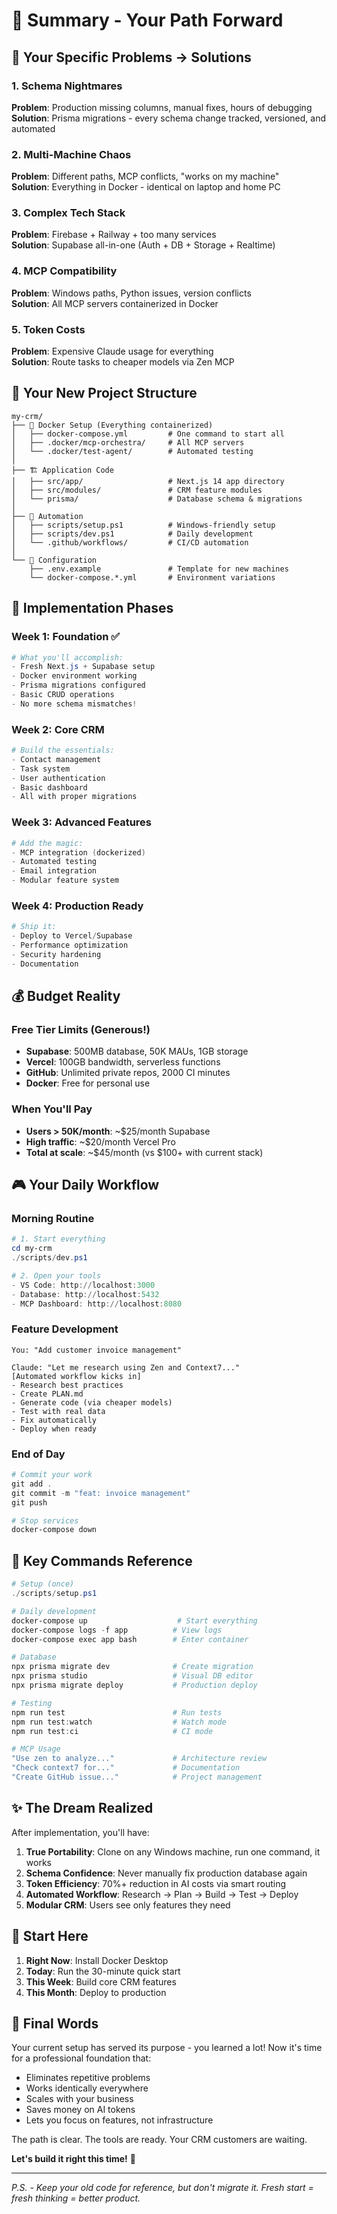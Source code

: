# 📌 Summary - Your Path Forward

## 🎯 Your Specific Problems → Solutions

### 1. **Schema Nightmares** 
**Problem**: Production missing columns, manual fixes, hours of debugging  
**Solution**: Prisma migrations - every schema change tracked, versioned, and automated

### 2. **Multi-Machine Chaos**
**Problem**: Different paths, MCP conflicts, "works on my machine"  
**Solution**: Everything in Docker - identical on laptop and home PC

### 3. **Complex Tech Stack**
**Problem**: Firebase + Railway + too many services  
**Solution**: Supabase all-in-one (Auth + DB + Storage + Realtime)

### 4. **MCP Compatibility**
**Problem**: Windows paths, Python issues, version conflicts  
**Solution**: All MCP servers containerized in Docker

### 5. **Token Costs**
**Problem**: Expensive Claude usage for everything  
**Solution**: Route tasks to cheaper models via Zen MCP

## 📁 Your New Project Structure

```
my-crm/
├── 🐳 Docker Setup (Everything containerized)
│   ├── docker-compose.yml         # One command to start all
│   ├── .docker/mcp-orchestra/     # All MCP servers
│   └── .docker/test-agent/        # Automated testing
│
├── 🏗️ Application Code
│   ├── src/app/                   # Next.js 14 app directory
│   ├── src/modules/               # CRM feature modules
│   └── prisma/                    # Database schema & migrations
│
├── 🤖 Automation
│   ├── scripts/setup.ps1          # Windows-friendly setup
│   ├── scripts/dev.ps1            # Daily development
│   └── .github/workflows/         # CI/CD automation
│
└── 📝 Configuration
    ├── .env.example               # Template for new machines
    └── docker-compose.*.yml       # Environment variations
```

## 🚀 Implementation Phases

### Week 1: Foundation ✅
```powershell
# What you'll accomplish:
- Fresh Next.js + Supabase setup
- Docker environment working
- Prisma migrations configured
- Basic CRUD operations
- No more schema mismatches!
```

### Week 2: Core CRM
```powershell
# Build the essentials:
- Contact management
- Task system
- User authentication
- Basic dashboard
- All with proper migrations
```

### Week 3: Advanced Features
```powershell
# Add the magic:
- MCP integration (dockerized)
- Automated testing
- Email integration
- Modular feature system
```

### Week 4: Production Ready
```powershell
# Ship it:
- Deploy to Vercel/Supabase
- Performance optimization
- Security hardening
- Documentation
```

## 💰 Budget Reality

### Free Tier Limits (Generous!)
- **Supabase**: 500MB database, 50K MAUs, 1GB storage
- **Vercel**: 100GB bandwidth, serverless functions
- **GitHub**: Unlimited private repos, 2000 CI minutes
- **Docker**: Free for personal use

### When You'll Pay
- **Users > 50K/month**: ~$25/month Supabase
- **High traffic**: ~$20/month Vercel Pro
- **Total at scale**: ~$45/month (vs $100+ with current stack)

## 🎮 Your Daily Workflow

### Morning Routine
```powershell
# 1. Start everything
cd my-crm
./scripts/dev.ps1

# 2. Open your tools
- VS Code: http://localhost:3000
- Database: http://localhost:5432
- MCP Dashboard: http://localhost:8080
```

### Feature Development
```
You: "Add customer invoice management"

Claude: "Let me research using Zen and Context7..."
[Automated workflow kicks in]
- Research best practices
- Create PLAN.md
- Generate code (via cheaper models)
- Test with real data
- Fix automatically
- Deploy when ready
```

### End of Day
```powershell
# Commit your work
git add .
git commit -m "feat: invoice management"
git push

# Stop services
docker-compose down
```

## 🔑 Key Commands Reference

```powershell
# Setup (once)
./scripts/setup.ps1

# Daily development
docker-compose up                    # Start everything
docker-compose logs -f app          # View logs
docker-compose exec app bash        # Enter container

# Database
npx prisma migrate dev              # Create migration
npx prisma studio                   # Visual DB editor
npx prisma migrate deploy           # Production deploy

# Testing
npm run test                        # Run tests
npm run test:watch                  # Watch mode
npm run test:ci                     # CI mode

# MCP Usage
"Use zen to analyze..."             # Architecture review
"Check context7 for..."             # Documentation
"Create GitHub issue..."            # Project management
```

## ✨ The Dream Realized

After implementation, you'll have:

1. **True Portability**: Clone on any Windows machine, run one command, it works
2. **Schema Confidence**: Never manually fix production database again
3. **Token Efficiency**: 70%+ reduction in AI costs via smart routing
4. **Automated Workflow**: Research → Plan → Build → Test → Deploy
5. **Modular CRM**: Users see only features they need

## 🏁 Start Here

1. **Right Now**: Install Docker Desktop
2. **Today**: Run the 30-minute quick start
3. **This Week**: Build core CRM features
4. **This Month**: Deploy to production

## 💬 Final Words

Your current setup has served its purpose - you learned a lot! Now it's time for a professional foundation that:
- Eliminates repetitive problems
- Works identically everywhere  
- Scales with your business
- Saves money on AI tokens
- Lets you focus on features, not infrastructure

The path is clear. The tools are ready. Your CRM customers are waiting.

**Let's build it right this time!** 🚀

---

*P.S. - Keep your old code for reference, but don't migrate it. Fresh start = fresh thinking = better product.*